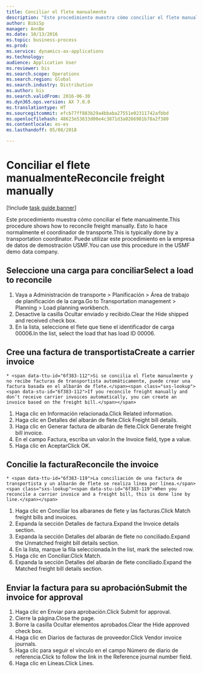 ```yaml
--- 
title: Conciliar el flete manualmente
description: "Este procedimiento muestra cómo conciliar el flete manualmente."
author: BibiSp
manager: AnnBe
ms.date: 10/13/2016
ms.topic: business-process
ms.prod: 
ms.service: dynamics-ax-applications
ms.technology: 
audience: Application User
ms.reviewer: bis
ms.search.scope: Operations
ms.search.region: Global
ms.search.industry: Distribution
ms.author: bis
ms.search.validFrom: 2016-06-30
ms.dyn365.ops.version: AX 7.0.0
ms.translationtype: HT
ms.sourcegitcommit: efcb77ff883b29a4bbaba27551e02311742afbbd
ms.openlocfilehash: 48623e53633d00e4c3871d3a0266981b78a2f380
ms.contentlocale: es-es
ms.lasthandoff: 05/08/2018

---
```

# <a name="reconcile-freight-manually"></a><span data-ttu-id="6f383-103">Conciliar el flete manualmente</span><span class="sxs-lookup"><span data-stu-id="6f383-103">Reconcile freight manually</span></span>

[!include [task guide banner](../../includes/task-guide-banner.md)]

<span data-ttu-id="6f383-104">Este procedimiento muestra cómo conciliar el flete manualmente.</span><span class="sxs-lookup"><span data-stu-id="6f383-104">This procedure shows how to reconcile freight manually.</span></span> <span data-ttu-id="6f383-105">Esto lo hace normalmente el coordinador de transporte.</span><span class="sxs-lookup"><span data-stu-id="6f383-105">This is typically done by a transportation coordinator.</span></span> <span data-ttu-id="6f383-106">Puede utilizar este procedimiento en la empresa de datos de demostración USMF.</span><span class="sxs-lookup"><span data-stu-id="6f383-106">You can use this procedure in the USMF demo data company.</span></span>


## <a name="select-a-load-to-reconcile"></a><span data-ttu-id="6f383-107">Seleccione una carga para conciliar</span><span class="sxs-lookup"><span data-stu-id="6f383-107">Select a load to reconcile</span></span>
1. <span data-ttu-id="6f383-108">Vaya a Administración de transporte > Planificación > Área de trabajo de planificación de la carga.</span><span class="sxs-lookup"><span data-stu-id="6f383-108">Go to Transportation management > Planning > Load planning workbench.</span></span>
2. <span data-ttu-id="6f383-109">Desactive la casilla Ocultar enviado y recibido.</span><span class="sxs-lookup"><span data-stu-id="6f383-109">Clear the Hide shipped and received check box.</span></span> 
3. <span data-ttu-id="6f383-110">En la lista, seleccione el flete que tiene el identificador de carga 00006.</span><span class="sxs-lookup"><span data-stu-id="6f383-110">In the list, select the load that has load ID 00006.</span></span>

## <a name="create-a-carrier-invoice"></a><span data-ttu-id="6f383-111">Cree una factura de transportista</span><span class="sxs-lookup"><span data-stu-id="6f383-111">Create a carrier invoice</span></span>
    * <span data-ttu-id="6f383-112">Si se concilia el flete manualmente y no recibe facturas de transportista automáticamente, puede crear una factura basada en el albarán de flete.</span><span class="sxs-lookup"><span data-stu-id="6f383-112">If you reconcile freight manually and don’t receive carrier invoices automatically, you can create an invoice based on the freight bill.</span></span>  
1. <span data-ttu-id="6f383-113">Haga clic en Información relacionada.</span><span class="sxs-lookup"><span data-stu-id="6f383-113">Click Related information.</span></span>
2. <span data-ttu-id="6f383-114">Haga clic en Detalles del albarán de flete.</span><span class="sxs-lookup"><span data-stu-id="6f383-114">Click Freight bill details.</span></span>
3. <span data-ttu-id="6f383-115">Haga clic en Generar factura de albarán de flete.</span><span class="sxs-lookup"><span data-stu-id="6f383-115">Click Generate freight bill invoice.</span></span>
4. <span data-ttu-id="6f383-116">En el campo Factura, escriba un valor.</span><span class="sxs-lookup"><span data-stu-id="6f383-116">In the Invoice field, type a value.</span></span>
5. <span data-ttu-id="6f383-117">Haga clic en Aceptar</span><span class="sxs-lookup"><span data-stu-id="6f383-117">Click OK.</span></span>

## <a name="reconcile-the-invoice"></a><span data-ttu-id="6f383-118">Concilie la factura</span><span class="sxs-lookup"><span data-stu-id="6f383-118">Reconcile the invoice</span></span>
    * <span data-ttu-id="6f383-119">La conciliación de una factura de transportista y un albarán de flete se realiza línea por línea.</span><span class="sxs-lookup"><span data-stu-id="6f383-119">When you reconcile a carrier invoice and a freight bill, this is done line by line.</span></span>  
1. <span data-ttu-id="6f383-120">Haga clic en Conciliar los albaranes de flete y las facturas.</span><span class="sxs-lookup"><span data-stu-id="6f383-120">Click Match freight bills and invoices.</span></span>
2. <span data-ttu-id="6f383-121">Expanda la sección Detalles de factura.</span><span class="sxs-lookup"><span data-stu-id="6f383-121">Expand the Invoice details section.</span></span>
3. <span data-ttu-id="6f383-122">Expanda la sección Detalles del albarán de flete no conciliado.</span><span class="sxs-lookup"><span data-stu-id="6f383-122">Expand the Unmatched freight bill details section.</span></span>
4. <span data-ttu-id="6f383-123">En la lista, marque la fila seleccionada.</span><span class="sxs-lookup"><span data-stu-id="6f383-123">In the list, mark the selected row.</span></span>
5. <span data-ttu-id="6f383-124">Haga clic en Conciliar.</span><span class="sxs-lookup"><span data-stu-id="6f383-124">Click Match.</span></span>
6. <span data-ttu-id="6f383-125">Expanda la sección Detalles del albarán de flete conciliado.</span><span class="sxs-lookup"><span data-stu-id="6f383-125">Expand the Matched freight bill details section.</span></span>

## <a name="submit-the-invoice-for-approval"></a><span data-ttu-id="6f383-126">Enviar la factura para su aprobación</span><span class="sxs-lookup"><span data-stu-id="6f383-126">Submit the invoice for approval</span></span>
1. <span data-ttu-id="6f383-127">Haga clic en Enviar para aprobación.</span><span class="sxs-lookup"><span data-stu-id="6f383-127">Click Submit for approval.</span></span>
2. <span data-ttu-id="6f383-128">Cierre la página.</span><span class="sxs-lookup"><span data-stu-id="6f383-128">Close the page.</span></span>
3. <span data-ttu-id="6f383-129">Borre la casilla Ocultar elementos aprobados.</span><span class="sxs-lookup"><span data-stu-id="6f383-129">Clear the Hide approved check box.</span></span> 
4. <span data-ttu-id="6f383-130">Haga clic en Diarios de facturas de proveedor.</span><span class="sxs-lookup"><span data-stu-id="6f383-130">Click Vendor invoice journals.</span></span>
5. <span data-ttu-id="6f383-131">Haga clic para seguir el vínculo en el campo Número de diario de referencia.</span><span class="sxs-lookup"><span data-stu-id="6f383-131">Click to follow the link in the Reference journal number field.</span></span>
6. <span data-ttu-id="6f383-132">Haga clic en Líneas.</span><span class="sxs-lookup"><span data-stu-id="6f383-132">Click Lines.</span></span>


